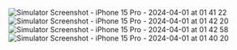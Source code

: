 ![Simulator Screenshot - iPhone 15 Pro - 2024-04-01 at 01 41 22](https://github.com/Pave1iOS/Picasso/assets/149584590/e3339b35-b69a-45ea-9c06-ddbe64f975a5)
![Simulator Screenshot - iPhone 15 Pro - 2024-04-01 at 01 42 20](https://github.com/Pave1iOS/Picasso/assets/149584590/0566680d-4b84-4c0a-aab8-d57ebb72c5e5)
![Simulator Screenshot - iPhone 15 Pro - 2024-04-01 at 01 42 58](https://github.com/Pave1iOS/Picasso/assets/149584590/4bb609e6-59db-4eb9-8e29-f2b33f2f8afe)
![Simulator Screenshot - iPhone 15 Pro - 2024-04-01 at 01 40 20](https://github.com/Pave1iOS/Picasso/assets/149584590/3faea782-1f89-4094-830f-fff1fd405a8f)
